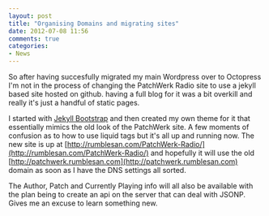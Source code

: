 ```yaml
---
layout: post
title: "Organising Domains and migrating sites"
date: 2012-07-08 11:56
comments: true
categories: 
- News
---
```


So after having succesfully migrated my main Wordpress over to Octopress I'm not in the process of changing the PatchWerk Radio site to use a jekyll based site hosted on github. having a full blog for it was a bit overkill and really it's just a handful of static pages.

I started with [Jekyll Bootstrap](http://jekyllbootstrap.com/) and then created my own theme for it that essentially mimics the old look of the PatchWerk site. A few moments of confusion as to how to use liquid tags but it's all up and running now. The new site is up at [http://rumblesan.com/PatchWerk-Radio/](http://rumblesan.com/PatchWerk-Radio/) and hopefully it will use the old [http://patchwerk.rumblesan.com](http://patchwerk.rumblesan.com) domain as soon as I have the DNS settings all sorted.

The Author, Patch and Currently Playing info will all also be available with the plan being to create an api on the server that can deal with JSONP. Gives me an excuse to learn something new.

